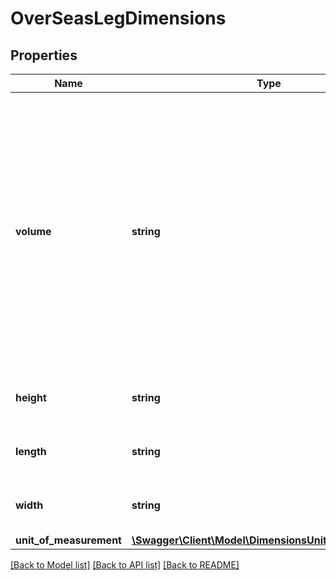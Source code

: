 # OverSeasLegDimensions

## Properties
Name | Type | Description | Notes
------------ | ------------- | ------------- | -------------
**volume** | **string** | Represents the size as volume.  Volume being required if height, length, width is not specified.  If volume is present then height, length, width is ignored.  Valid characters: 0-9 and \&quot;.\&quot; (Decimal).  Maximum of 2 digits after the decimal.  Maximum field length: 16 characters. The decimal \&quot;.\&quot;, does not count as a character. Examples: ##############.## ###############.# ################ | [optional] 
**height** | **string** | The height of the line item used to determine density based rating. | 
**length** | **string** | The length of the line item used to determine density rate rating. | 
**width** | **string** | The width of the line item used to determine the density based rating. | 
**unit_of_measurement** | [**\Swagger\Client\Model\DimensionsUnitOfMeasurement**](DimensionsUnitOfMeasurement.md) |  | 

[[Back to Model list]](../../README.md#documentation-for-models) [[Back to API list]](../../README.md#documentation-for-api-endpoints) [[Back to README]](../../README.md)

